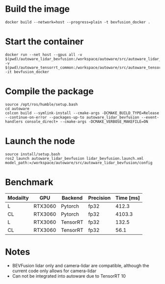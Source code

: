 
# Build the image

```
docker build --network=host --progress=plain -t bevfusion_docker .
```

# Start the container

```
docker run --net host --gpus all -v $(pwd)/autoware_lidar_bevfusion:/workspace/autoware/src/autoware_lidar_bevfusion -v $(pwd)/autoware_tensorrt_common:/workspace/autoware/src/autoware_tensorrt_common -it bevfusion_docker
```

# Compile the package

```
source /opt/ros/humble/setup.bash 
cd autoware
colcon build --symlink-install --cmake-args -DCMAKE_BUILD_TYPE=Release --continue-on-error --packages-up-to autoware_lidar_bevfusion --event-handlers console_direct+ --cmake-args -DCMAKE_VERBOSE_MAKEFILE=ON
```

# Launch the node

```
source install/setup.bash
ros2 launch autoware_lidar_bevfusion lidar_bevfusion.launch.xml model_path:=/workspace/autoware/src/autoware_lidar_bevfusion/config
```

# Benchmark

| Modailty | GPU     | Backend  | Precision | Time [ms] |
|----------|---------|----------|-----------|-----------|
| L        | RTX3060 | Pytorch  | fp32      | 412.3     |
| CL       | RTX3060 | Pytorch  | fp32      | 4103.3    |
| L        | RTX3060 | TensorRT | fp32      | 132.5     |
| CL       | RTX3060 | TensorRT | fp32      | 56.1      |

# Notes

 - BEVFusion lidar only and camera-lidar are compatible, although the current code only allows for camera-lidar
 - Can not be integrated into autoware due to TensorRT 10